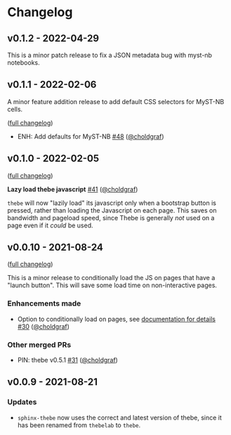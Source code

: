 # Changelog

## v0.1.2 - 2022-04-29

This is a minor patch release to fix a JSON metadata bug with myst-nb notebooks.

## v0.1.1 - 2022-02-06

A minor feature addition release to add default CSS selectors for MyST-NB cells.

([full changelog](https://github.com/executablebooks/sphinx-thebe/compare/v0.1.0...ff1fd4b40615c32e6c9d0a60b98434cc1fe2f084))

- ENH: Add defaults for MyST-NB [#48](https://github.com/executablebooks/sphinx-thebe/pull/48) ([@choldgraf](https://github.com/choldgraf))


## v0.1.0 - 2022-02-05

([full changelog](https://github.com/executablebooks/sphinx-thebe/compare/v0.0.10...4d1a60c5126ce633b1a36de43b4990b2f4d08730))

**Lazy load thebe javascript** [#41](https://github.com/executablebooks/sphinx-thebe/pull/41) ([@choldgraf](https://github.com/choldgraf))

`thebe` will now "lazily load" its javascript only when a bootstrap button is pressed, rather than loading the Javascript on each page.
This saves on bandwidth and pageload speed, since Thebe is generally _not_ used on a page even if it _could_ be used.

## v0.0.10 - 2021-08-24

([full changelog](https://github.com/executablebooks/sphinx-thebe/compare/v0.0.9...e18d1bf94a8fa79476f035a349bd63d03bba83e7))

This is a minor release to conditionally load the JS on pages that have a "launch button".
This will save some load time on non-interactive pages.

### Enhancements made

- Option to conditionally load on pages, see [documentation for details](https://sphinx-thebe.readthedocs.io/en/latest/configure.html#only-load-js-on-certain-pages) [#30](https://github.com/executablebooks/sphinx-thebe/pull/30) ([@choldgraf](https://github.com/choldgraf))

### Other merged PRs

- PIN: thebe v0.5.1 [#31](https://github.com/executablebooks/sphinx-thebe/pull/31) ([@choldgraf](https://github.com/choldgraf))

## v0.0.9 - 2021-08-21

### Updates

- `sphinx-thebe` now uses the correct and latest version of thebe, since it has been renamed from `thebelab` to `thebe`.
